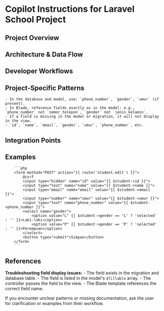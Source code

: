 # Copilot Instructions for Laravel School Project

## Project Overview

## Architecture & Data Flow

## Developer Workflows

## Project-Specific Patterns
	- In the database and model, use: `phone_number`, `gender`, `umur` (if present).
	- In Blade, reference fields exactly as in the model: e.g., `phone_number` not `nomor_telepon`, `gender` not `jenis_kelamin`.
	- If a field is missing in the model or migration, it will not display in the view.
	- `id`, `name`, `email`, `gender`, `umur`, `phone_number`, etc.

## Integration Points

## Examples
		```php
		<form method="POST" action="{{ route('student.edit') }}">
			@csrf
			<input type="hidden" name="id" value="{{ $student->id }}">
			<input type="text" name="name" value="{{ $student->name }}">
			<input type="email" name="email" value="{{ $student->email }}">
			<input type="number" name="umur" value="{{ $student->umur }}">
			<input type="text" name="phone_number" value="{{ $student->phone_number }}">
			<select name="gender">
				<option value="L" {{ $student->gender == 'L' ? 'selected' : '' }}>Laki-laki</option>
				<option value="P" {{ $student->gender == 'P' ? 'selected' : '' }}>Perempuan</option>
			</select>
			<button type="submit">Simpan</button>
		</form>
		```

## References


**Troubleshooting field display issues:**
	- The field exists in the migration and database table.
	- The field is listed in the model's `$fillable` array.
	- The controller passes the field to the view.
	- The Blade template references the correct field name.

If you encounter unclear patterns or missing documentation, ask the user for clarification or examples from their workflow.
